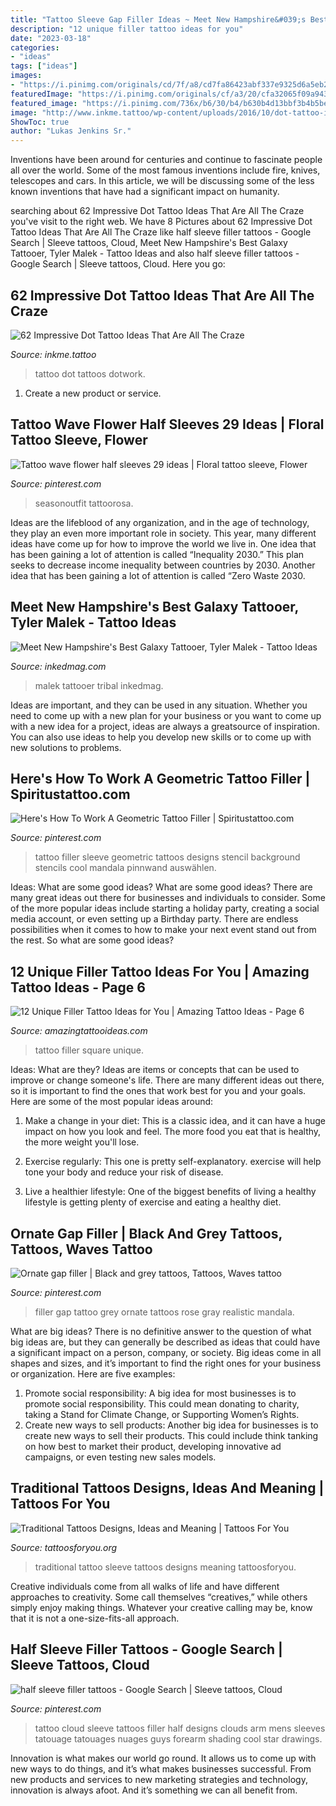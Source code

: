```yaml
---
title: "Tattoo Sleeve Gap Filler Ideas ~ Meet New Hampshire&#039;s Best Galaxy Tattooer, Tyler Malek"
description: "12 unique filler tattoo ideas for you"
date: "2023-03-18"
categories:
- "ideas"
tags: ["ideas"]
images:
- "https://i.pinimg.com/originals/cd/7f/a8/cd7fa86423abf337e9325d6a5eb2a860.jpg"
featuredImage: "https://i.pinimg.com/originals/cf/a3/20/cfa32065f09a943bb90565c747c83c83.jpg"
featured_image: "https://i.pinimg.com/736x/b6/30/b4/b630b4d13bbf3b4b5be56fe8256de838.jpg"
image: "http://www.inkme.tattoo/wp-content/uploads/2016/10/dot-tattoo-ideas-9.jpg"
ShowToc: true
author: "Lukas Jenkins Sr."
---
```



Inventions have been around for centuries and continue to fascinate people all over the world. Some of the most famous inventions include fire, knives, telescopes and cars. In this article, we will be discussing some of the less known inventions that have had a significant impact on humanity.

	

		
searching about 62 Impressive Dot Tattoo Ideas That Are All The Craze you've visit to the right web. We have 8 Pictures about 62 Impressive Dot Tattoo Ideas That Are All The Craze like half sleeve filler tattoos - Google Search | Sleeve tattoos, Cloud, Meet New Hampshire&#039;s Best Galaxy Tattooer, Tyler Malek - Tattoo Ideas and also half sleeve filler tattoos - Google Search | Sleeve tattoos, Cloud. Here you go:
		
    
## 62 Impressive Dot Tattoo Ideas That Are All The Craze

<img loading=lazy src="http://www.inkme.tattoo/wp-content/uploads/2016/10/dot-tattoo-ideas-9.jpg" onerror="this.onerror=null;this.src='https://tse2.mm.bing.net/th?id=OIP.wA5Xv7XZtrem1-fPkuBJNQHaJQ&amp;pid=15.1';" alt="62 Impressive Dot Tattoo Ideas That Are All The Craze">

_Source: inkme.tattoo_

>tattoo dot tattoos dotwork. 

	

1. Create a new product or service.

    
## Tattoo Wave Flower Half Sleeves 29 Ideas | Floral Tattoo Sleeve, Flower

<img loading=lazy src="https://i.pinimg.com/736x/bc/47/30/bc4730721262c0c080e548d5ac68e50f.jpg" onerror="this.onerror=null;this.src='https://tse4.mm.bing.net/th?id=OIP.59Dv2R7nx3ih26uUDe_CVgAAAA&amp;pid=15.1';" alt="Tattoo wave flower half sleeves 29 ideas | Floral tattoo sleeve, Flower">

_Source: pinterest.com_

>seasonoutfit tattoorosa. 

	

Ideas are the lifeblood of any organization, and in the age of technology, they play an even more important role in society. This year, many different ideas have come up for how to improve the world we live in. One idea that has been gaining a lot of attention is called “Inequality 2030.” This plan seeks to decrease income inequality between countries by 2030. Another idea that has been gaining a lot of attention is called “Zero Waste 2030.

    
## Meet New Hampshire&#039;s Best Galaxy Tattooer, Tyler Malek - Tattoo Ideas

<img loading=lazy src="https://www.inkedmag.com/.image/t_share/MTYyNzYwMzQwMTEzOTI1NzIw/screenshot_20190105-223527_instagram-01.jpg" onerror="this.onerror=null;this.src='https://tse2.mm.bing.net/th?id=OIP.GHh0zLYMoQ1U-HatG7_QkwHaHn&amp;pid=15.1';" alt="Meet New Hampshire&#039;s Best Galaxy Tattooer, Tyler Malek - Tattoo Ideas">

_Source: inkedmag.com_

>malek tattooer tribal inkedmag. 

	

Ideas are important, and they can be used in any situation. Whether you need to come up with a new plan for your business or you want to come up with a new idea for a project, ideas are always a greatsource of inspiration. You can also use ideas to help you develop new skills or to come up with new solutions to problems.

    
## Here&#039;s How To Work A Geometric Tattoo Filler | Spiritustattoo.com

<img loading=lazy src="https://i.pinimg.com/736x/b6/30/b4/b630b4d13bbf3b4b5be56fe8256de838.jpg" onerror="this.onerror=null;this.src='https://tse2.mm.bing.net/th?id=OIP.GhWcBMB1L0eraL0XDeFBeAHaD2&amp;pid=15.1';" alt="Here&#039;s How To Work A Geometric Tattoo Filler | Spiritustattoo.com">

_Source: pinterest.com_

>tattoo filler sleeve geometric tattoos designs stencil background stencils cool mandala pinnwand auswählen. 

	

Ideas: What are some good ideas?
What are some good ideas?
There are many great ideas out there for businesses and individuals to consider. Some of the more popular ideas include starting a holiday party, creating a social media account, or even setting up a Birthday party. There are endless possibilities when it comes to how to make your next event stand out from the rest. So what are some good ideas?

    
## 12 Unique Filler Tattoo Ideas For You | Amazing Tattoo Ideas - Page 6

<img loading=lazy src="https://amazingtattooideas.com/wp-content/uploads/2014/02/Black-and-square-filler-tattoo.jpg" onerror="this.onerror=null;this.src='https://tse1.mm.bing.net/th?id=OIP.kFnl5FXdTnDU5950xbwABwHaJ3&amp;pid=15.1';" alt="12 Unique Filler Tattoo Ideas for You | Amazing Tattoo Ideas - Page 6">

_Source: amazingtattooideas.com_

>tattoo filler square unique. 

	

Ideas: What are they?
Ideas are items or concepts that can be used to improve or change someone's life. There are many different ideas out there, so it is important to find the ones that work best for you and your goals. Here are some of the most popular ideas around:
1. Make a change in your diet: This is a classic idea, and it can have a huge impact on how you look and feel. The more food you eat that is healthy, the more weight you'll lose.

2. Exercise regularly: This one is pretty self-explanatory. exercise will help tone your body and reduce your risk of disease.

3. Live a healthier lifestyle: One of the biggest benefits of living a healthy lifestyle is getting plenty of exercise and eating a healthy diet.

    
## Ornate Gap Filler | Black And Grey Tattoos, Tattoos, Waves Tattoo

<img loading=lazy src="https://i.pinimg.com/originals/cf/a3/20/cfa32065f09a943bb90565c747c83c83.jpg" onerror="this.onerror=null;this.src='https://tse3.mm.bing.net/th?id=OIP.-KmUjRfuJDaKX9x06f1JQwHaLH&amp;pid=15.1';" alt="Ornate gap filler | Black and grey tattoos, Tattoos, Waves tattoo">

_Source: pinterest.com_

>filler gap tattoo grey ornate tattoos rose gray realistic mandala. 

	

What are big ideas?
There is no definitive answer to the question of what big ideas are, but they can generally be described as ideas that could have a significant impact on a person, company, or society. Big ideas come in all shapes and sizes, and it’s important to find the right ones for your business or organization. Here are five examples: 
1. Promote social responsibility: A big idea for most businesses is to promote social responsibility. This could mean donating to charity, taking a Stand for Climate Change, or Supporting Women’s Rights. 
2. Create new ways to sell products: Another big idea for businesses is to create new ways to sell their products. This could include think tanking on how best to market their product, developing innovative ad campaigns, or even testing new sales models. 

    
## Traditional Tattoos Designs, Ideas And Meaning | Tattoos For You

<img loading=lazy src="http://www.tattoosforyou.org/wp-content/uploads/2013/09/Traditional-Tattoo-Sleeve.jpg" onerror="this.onerror=null;this.src='https://tse1.mm.bing.net/th?id=OIP.Vjnp2nfe9z0ZWGuIhaBlmwHaJ4&amp;pid=15.1';" alt="Traditional Tattoos Designs, Ideas and Meaning | Tattoos For You">

_Source: tattoosforyou.org_

>traditional tattoo sleeve tattoos designs meaning tattoosforyou. 

	

Creative individuals come from all walks of life and have different approaches to creativity. Some call themselves “creatives,” while others simply enjoy making things. Whatever your creative calling may be, know that it is not a one-size-fits-all approach.

    
## Half Sleeve Filler Tattoos - Google Search | Sleeve Tattoos, Cloud

<img loading=lazy src="https://i.pinimg.com/originals/cd/7f/a8/cd7fa86423abf337e9325d6a5eb2a860.jpg" onerror="this.onerror=null;this.src='https://tse2.mm.bing.net/th?id=OIP.h5ZYoLpzzTZ2Afo17wZb8QHaLH&amp;pid=15.1';" alt="half sleeve filler tattoos - Google Search | Sleeve tattoos, Cloud">

_Source: pinterest.com_

>tattoo cloud sleeve tattoos filler half designs clouds arm mens sleeves tatouage tatouages nuages guys forearm shading cool star drawings. 

	

Innovation is what makes our world go round. It allows us to come up with new ways to do things, and it’s what makes businesses successful. From new products and services to new marketing strategies and technology, innovation is always afoot. And it’s something we can all benefit from.

